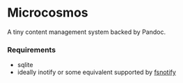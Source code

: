 # Microcosmos

A tiny content management system backed by Pandoc.

### Requirements
- sqlite
- ideally inotify or some equivalent supported by [fsnotify](https://hackage.haskell.org/package/fsnotify-0.3.0.1)